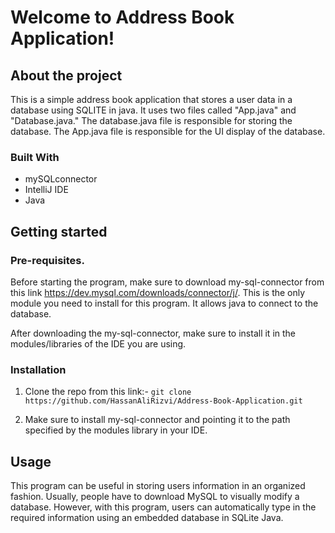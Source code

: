 # Welcome to Address Book Application!

## About the project
This is a simple address book application that stores a user data in a database using SQLITE in java. It uses two files called "App.java" and "Database.java." The database.java file is responsible for storing the database. The App.java file is responsible for the UI display of the database. 

### Built With
 - mySQLconnector
 - IntelliJ IDE
 - Java

## Getting started
### Pre-requisites. 
Before starting the program, make sure to download my-sql-connector from this link https://dev.mysql.com/downloads/connector/j/. This is the only module you need to install for this program. It allows java to connect to the database. 

After downloading the my-sql-connector, make sure to install it in the modules/libraries of the IDE you are using. 

### Installation 
1) Clone the repo from this link:-
`git clone https://github.com/HassanAliRizvi/Address-Book-Application.git`

2) Make sure to install my-sql-connector and pointing it to the path specified by the modules library in your IDE. 

## Usage
This program can be useful in storing users information in an organized fashion. Usually, people have to download MySQL to visually modify a database. However, with this program, users can automatically type in the required information using an embedded database in SQLite Java. 


